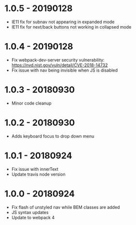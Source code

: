 1.0.5 - 20190128
================
- IE11 fix for subnav not appearing in expanded mode
- IE11 fix for next/back buttons not working in collapsed mode

1.0.4 - 20190128
================
- Fix webpack-dev-server security vulnerability: https://nvd.nist.gov/vuln/detail/CVE-2018-14732
- Fix issue with nav being invisible when JS is disabled

1.0.3 - 20180930
================
- Minor code cleanup

1.0.2 - 20180930
================
- Adds keyboard focus to drop down menu

1.0.1 - 20180924
================
- Fix issue with innerText
- Update travis node version

1.0.0 - 20180924
================
- Fix flash of unstyled nav while BEM classes are added
- JS syntax updates
- Update to webpack 4

